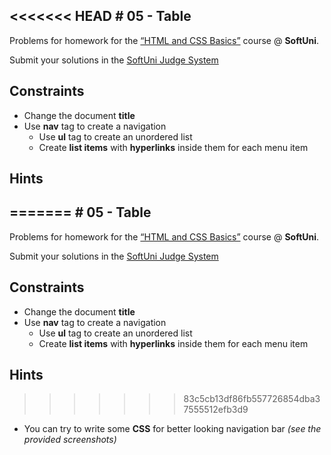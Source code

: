 <<<<<<< HEAD
﻿# 05 - Table
------
Problems for homework for the [“HTML and CSS Basics”](#) course @ **SoftUni**.

Submit your solutions in the [SoftUni Judge System](https://judge.softuni.bg/Contests/#!/List/ByCategory/165/HTML-and-CSS)

## Constraints
* Change the document **title**
* Use **nav** tag to create a navigation
    * Use **ul** tag to create an unordered list
    * Create **list items** with **hyperlinks** inside them for each menu item
	
## Hints
=======
﻿# 05 - Table
------
Problems for homework for the [“HTML and CSS Basics”](#) course @ **SoftUni**.

Submit your solutions in the [SoftUni Judge System](https://judge.softuni.bg/Contests/#!/List/ByCategory/165/HTML-and-CSS)

## Constraints
* Change the document **title**
* Use **nav** tag to create a navigation
    * Use **ul** tag to create an unordered list
    * Create **list items** with **hyperlinks** inside them for each menu item
	
## Hints
>>>>>>> 83c5cb13df86fb557726854dba37555512efb3d9
* You can try to write some **CSS** for better looking navigation bar *(see the provided screenshots)*